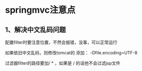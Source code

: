 # springmvc注意点

## 1、解决中文乱码问题

配置filter时要注意位置，不然会报错，没事，可以正常运行

如果依旧中文乱码，则修改tomcat的  添加：      -Dfile.encoding=UTF-8

过滤器filter的路径要加/ *   ，如果是 / 的话他不会过滤jsp文件
